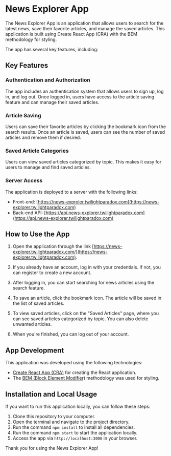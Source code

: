 # News Explorer App

The News Explorer App is an application that allows users to search for the latest news, save their favorite articles, and manage the saved articles. This application is built using Create React App (CRA) with the BEM methodology for styling.

The app has several key features, including:

## Key Features

### Authentication and Authorization

The app includes an authentication system that allows users to sign up, log in, and log out. Once logged in, users have access to the article saving feature and can manage their saved articles.

### Article Saving

Users can save their favorite articles by clicking the bookmark icon from the search results. Once an article is saved, users can see the number of saved articles and remove them if desired.

### Saved Article Categories

Users can view saved articles categorized by topic. This makes it easy for users to manage and find saved articles.

### Server Access

The application is deployed to a server with the following links:

- Front-end: [https://news-exproler.twilightparadox.com](https://news-explorer.twilightparadox.com)
- Back-end API: [https://api.news-explorer.twilightparadox.com](https://api.news-explorer.twilightparadox.com)

## How to Use the App

1. Open the application through the link [https://news-explorer.twilightparadox.com/](https://news-explorer.twilightparadox.com).

2. If you already have an account, log in with your credentials. If not, you can register to create a new account.

3. After logging in, you can start searching for news articles using the search feature.

4. To save an article, click the bookmark icon. The article will be saved in the list of saved articles.

5. To view saved articles, click on the "Saved Articles" page, where you can see saved articles categorized by topic. You can also delete unwanted articles.

6. When you're finished, you can log out of your account.

## App Development

This application was developed using the following technologies:

- [Create React App (CRA)](https://reactjs.org/docs/create-a-new-react-app.html#create-react-app) for creating the React application.
- The [BEM (Block Element Modifier)](http://getbem.com/introduction/) methodology was used for styling.

## Installation and Local Usage

If you want to run this application locally, you can follow these steps:

1. Clone this repository to your computer.
2. Open the terminal and navigate to the project directory.
3. Run the command `npm install` to install all dependencies.
4. Run the command `npm start` to start the application locally.
5. Access the app via `http://localhost:3000` in your browser.

Thank you for using the News Explorer App!
